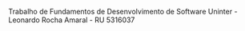 Trabalho de Fundamentos de Desenvolvimento de Software
Uninter - Leonardo Rocha Amaral - RU 5316037
